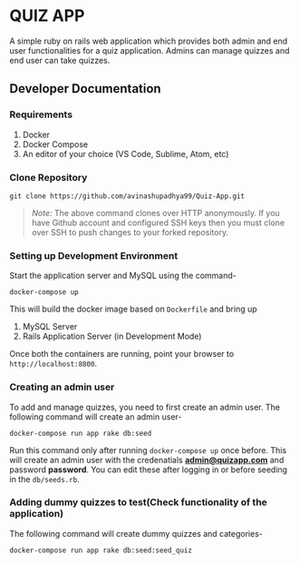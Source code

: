 # QUIZ APP

A simple ruby on rails web application which provides both admin and end user functionalities for a quiz application. Admins can manage quizzes and end user can take quizzes.


## Developer Documentation

### Requirements

1. Docker
2. Docker Compose
3. An editor of your choice (VS Code, Sublime, Atom, etc)

### Clone Repository

```
git clone https://github.com/avinashupadhya99/Quiz-App.git
```

> *Note:* The above command clones over HTTP anonymously. If you have Github account and configured SSH keys then you must clone over SSH to push changes to your forked repository.

### Setting up Development Environment


Start the application server and MySQL using the command-

```
docker-compose up
```

This will build the docker image based on `Dockerfile` and bring up

1. MySQL Server
2. Rails Application Server (in Development Mode)

Once both the containers are running, point your browser to `http://localhost:8800`.

### Creating an admin user
To add and manage quizzes, you need to first create an admin user.
The following command will create an admin user-

```
docker-compose run app rake db:seed
```
Run this command only after running ``` docker-compose up ``` once before. 
This will create an admin user with the credenatials **admin@quizapp.com** and password **password**. You can edit these after logging in or before seeding in the `db/seeds.rb`.

### Adding dummy quizzes to test(Check functionality of the application)
The following command will create dummy quizzes and categories-

```
docker-compose run app rake db:seed:seed_quiz
```
